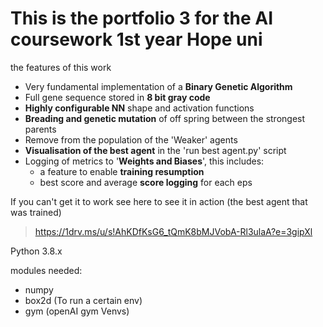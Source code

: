 # This is the portfolio 3 for the AI coursework 1st year Hope uni

the features of this work
 - Very fundamental implementation of a **Binary Genetic Algorithm**
 - Full gene sequence stored in **8 bit gray code**
 - **Highly configurable NN** shape and activation functions
 - **Breading and genetic mutation** of off spring between the strongest parents
 - Remove from the population of the 'Weaker' agents
 - **Visualisation of the best agent** in the 'run best agent.py' script
 - Logging of metrics to '**Weights and Biases**', this includes:
    - a feature to enable **training resumption**
    - best score and average **score logging** for each eps
   
If you can't get it to work see here to see it in action (the best agent that was trained)
>https://1drv.ms/u/s!AhKDfKsG6_tQmK8bMJVobA-Rl3ulaA?e=3gipXl

Python 3.8.x

modules needed:
 - numpy
 - box2d (To run a certain env)
 - gym (openAI gym Venvs)
